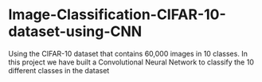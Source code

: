 # Image-Classification-CIFAR-10-dataset-using-CNN
Using the CIFAR-10 dataset that contains 60,000 images in 10 classes. In this project we have built a Convolutional Neural Network to classify the 10 different classes in the dataset
